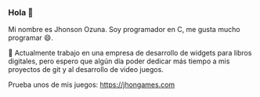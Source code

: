 ### Hola 👋

Mi nombre es Jhonson Ozuna. Soy programador en C, me gusta mucho programar 😄.

🔭 Actualmente trabajo en una empresa de desarrollo de widgets para libros digitales, pero espero que algún día
poder dedicar más tiempo a mis proyectos de git y al desarrollo de video juegos.

Prueba unos de mis juegos: https://jhongames.com
<!--
**hbiblia/hbiblia** is a ✨ _special_ ✨ repository because its `README.md` (this file) appears on your GitHub profile.

- 🔭 I’m currently working on ...
- 🌱 I’m currently learning ...
- 👯 I’m looking to collaborate on ...
- 🤔 I’m looking for help with ...
- 💬 Ask me about ...
- 📫 How to reach me: ...
- 😄 Pronouns: ...
- ⚡ Fun fact: ...
-->
